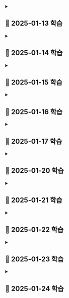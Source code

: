 <details>
<summary><h2>📖 2025-01-13 학습</h2></summary>

# React Hooks란?

**2018 React Conf**에서 처음 소개되어 **React v16.8**에 도입된 기술. 함수형 컴포넌트에서 **상태(state) 관리**와 **생명주기(life cycle)**를 다룰 수 있게 해준다.

- useState()
- useEffect()
- useMemo()
- useContext()
- useRef()
- useCallback()
- ...

# React Hooks가 나오게 된 배경

React Hooks가 나오게 된 이유는 간단히 말하면

> **Functional Component**에서 생명주기를 관리하고 싶어서

이다.

**Functional Component**가 나오기 전에는 **ECMAScript 6**에 도입된 class 문법을 사용한 **Class Component**를 사용해야 했다. 먼저 각각의 방식에 대해 간단히 알아보겠다.

## Class Component

앞서 언급한 것처럼, ECMAScript 6에 도입된 class 문법을 사용한 컴포넌트 표현 방식이다. React에서 제공하는 Component 클래스를 상속해야 한다. 또한 render() 함수를 호출해서 컴포넌트를 렌더링해줘야 한다.

```javascript
class App extends React.Component {
  render() {
    return <div>Hello World</div>;
  }
}

export default App;
```

Class Component에서 상태를 관리하기 위해 **constructor**와 **this**를 활용해야 한다.

```javascript
constructor(props) {
  super(props);
  this.state = 0;
}
```

생명주기를 관리하기 위해서는 Class Component에서만 사용할 수 있는 다양한 함수를 사용할 수 있다. 위에서 사용한 constructor와 render도 생명주기 메서드이다.

- constructor()
- render()
- componentDidMount()
- componentDidUpdate()
- componentWillUnmount()
- ...

위 함수들을 이용해서 컴포넌트가 마운트 될 때, 업데이트 될 때 등 각각의 상황에서 컴포넌트가 갖고 있는 상태를 변경하거나 특정 작업을 수행할 수 있다.

## Functional Component

별도의 함수 없이 컴포넌트를 렌더링할 수 있다.

```javascript
function App() {
  return <div>Hello World</div>;
}

export default App;
```

Class Component보다 간결한 코드로 컴포넌트를 렌더링할 수 있다. 코드가 간결해지면 자바스크립트의 컴파일러인 **Babel**을 통해 브라우저가 이해할 수 있는 코드로 변환할 때 코드의 양이 적어지기 때문에 더 높은 성능을 얻을 수 있다.

하지만 Functional Component는 생명주기를 관리할 방법이 없다는 치명적인 단점이 존재했다. 그래서 짧고 간결한 코드로 작성할 수 있고, Class Component보다 높은 성능을 갖는 Functional Class에서 생명주기를 관리할 수 있도록 React Hooks가 나오게 되었다.

# React Hooks로 얻게 된 점

**useState**로 컴포넌트가 갖는 상태를, **useEffect**로 컴포넌트의 생명주기를 관리할 수 있게 되면서 기존의 Class Component를 사용할 때보다 간결한 코드를 작성할 수 있게 되었다. 또한 HOC 컴포넌트로 인해 발생하는 문제를 해결할 수 있게 되었다.

## 간결해진 코드

컴포넌트의 props를 받아서 컴포넌트의 상태값으로 사용하고, 그 값으로 fetch 함수를 부르며, props가 바뀔 때마다 상태값을 바꾸는 코드를 작성해야 한다고 하자. 그러면 Class Component는 다음과 같이 코드를 작성해야 한다.

```javascript
constructor(props) {
  super(props);
  this.state = {
    books: [];
  };
}

componentDidMount() {
  fetch(`${baseUrl}/${this.props.id}`)
    .then((response) => response.json())
    .then(booksList => {
        this.setState({ books: booksList });
    });
}

componentDidUpdate(prevProps) {
  if (this.props.id !== prevProps.id) {
    fetch(`${baseUrl}/${this.props.id}`)
    .then((response) => response.json())
    .then(booksList => {
        this.setState({ books: booksList });
    });
  }
}
```

하지만 React Hooks를 사용한 Function Component는 훨씬 간결한 코드 작성이 가능하다.

```javascript
const [books, setBooks] = React.useState([]);

useEffect(() => {
  fetch(`${baseUrl}/${props.id}`)
    .then((response) => response.json())
    .then((booksList) => {
      setState({ books: booksList });
    });
}, [props.id]);
```

과장 조금 보태서 코드 양이 거의 10분의 1로 줄었다.
뿐만 아니라 this를 사용하지 않기 때문에 this의 바인딩을 신경쓰지 않아도 된다는 장점 또한 가져갈 수 있다.

## HOC 컴포넌트 대체

Custom Hooks를 사용하면 **HOC**를 대체하여 HOC에서 발생할 수 있는 **Wrapper 지옥**을 해결할 수 있다.

### HOC(Higher Order Component)란?

재사용할 수 있는 코드를 **Wrapper Component**로 만든 것이다. 일반적으로 인증 체크나 권한 관리 등, 애플리케이션 전반에서 사용되는 컴포넌트의 상태나 생명주기와 관련된 로직을 HOC로 작성한다. 로직과 상관 없는 UI같은 부분은 parameter로 받아서 처리한다.

하지만 많은 로직들이 겹쳐 있다면 **Wrapper 지옥**에 빠지는 문제가 발생할 수 있다.

```HTML
<LanguageHOC>
  <ThemeHOC>
  	<AuthHOC>
  	  <ScrollHOC>
  		<Page />
  	  </ScrollHOC>
	</AuthHOC>
  </ThemeHOC>
</LanguageHOC>
```

### Custom Hooks

React에서 제공하는 React Hooks 외에도 직접 React Hooks를 만들어서 사용할 수 있다. 즉, Custom Hooks를 만들어서 그 내부에서 React Hooks를 사용할 수 있다. 그렇다면 상태나 생명주기와 관련된 로직들을 HOC가 아니라 Custom Hooks를 만들어서 사용할 수 있지 않을까?

```javascript
// useCustomHook.js
...

const [state, setState] = React.useState(0);

useEffect(() => {
  fetchApi();
}, []);

...

return [state, setState];
```

이러한 방식으로 Custom Hooks를 만들 수 있고, HOC를 사용할 때보다 더 간결한 방식으로 코드를 재사용할 수 있다. Wrapper 지옥에 빠질 일도 없다!

```
// Page.jsx
...
useLanguageHook();
useThemeHook();
useAuthHook();
useScrollHook();
...
```

# 결론

가장 중요한 것은 React Hooks를 통해 Functional Component에서 생명주기를 다룰 수 있다는 점인 것 같다. 그래서 React Hooks의 이점에 대해 내가 내린 결론은 다음과 같다.

> 1. Functional Component에서 생명주기를 다룰 수 있다.
> 2. 간결한 코드로 생명주기를 다룰 수 있다.
> 3. Custom Hooks를 만들어서 중복되는 생명주기 관련 로직을 HOC보다 직관적이고 간결하게처리할 수 있다.

</details>

<details>
<summary><h2>📖 2025-01-14 학습</h2></summary>

# UI를 어떻게 변경할 수 있을까?

화면에 숫자 0을 나타내고, +1 버튼을 누를 때마다 화면에 나타나는 숫자를 1씩 증가시키고 싶다. 어떻게 하면 될까?

```jsx
export default function App() {
  let num = 0;

  function handleClick() {
    num = num + 1;
  }

  return (
    <>
      <p>num</p>
      <button onClick={handleClick}>+1</button>
    </>
  );
}
```

이렇게 지역변수를 업데이트하는 방식으로는 화면을 변경할 수 없다. 여기에는 두 가지 이유가 있다.

> 지역 변수는 렌더링 간에 유지되지 않는다.
> 지역 변수를 변경하더라도 렌더링이 발생하지 않는다.

**useState** 는 이 두 가지 문제를 해결해준다.

# useState

## useState의 간단한 사용법

useState는 두 개의 값을 포함하는 배열을 반환한다.

1. 저장한 값을 가진 **state 변수**
2. state 변수를 업데이트하고 React에 컴포넌트를 다시 렌더링하도록 유발하는 **state setter 함수**

```jsx
const [num, setNum] = useState(0);
function handleClick() {
  setNum(num + 1);
}
```

## 렌더링이 뭔데?

React에는 UI를 요청하고 제공하는 세 가지 단계가 있다.

1. 렌더링 **트리거**
2. 컴포넌트 **렌더링**
3. DOM에 **커밋**

### 렌더링 트리거

컴포넌트에서 렌더링이 일어나는 조건은 두 가지이다.

1. 컴포넌트의 **초기 렌더링인 경우**
2. 컴포넌트의 **state가 업데이트된 경우**

### 컴포넌트 렌더링

컴포넌트 렌더링은 React에서 컴포넌트를 호출하는 것이다.
초기 렌더링에서는 React가 루트 컴포넌트를 호출한다. 이후에 발생하는 리렌더링에서는 state의 업데이트에 의해 트리거가 발생한 컴포넌트를 호출한다. 이 과정에서 만약 업데이트된 컴포넌트가 다른 컴포넌트를 포함하고 있다면, 해당 컴포넌트를 재귀적으로 렌더링하는 과정을 거친다.

### DOM에 변경사항 커밋

컴포넌트 렌더링 이후 DOM을 수정한다. 단, DOM을 수정할 때는 렌더링 간에 차이가 발생한 부분에 대해서만 DOM의 노드를 변경한다.

---

React가 DOM 업데이트까지 마친 후 브라우저는 다시 화면을 그린다. 이 단계를 "브라우저 렌더링" 또는 "페인팅"이라고 부른다.

## state의 스냅샷

React는 컴포넌트를 리렌더링할 때 그 시점의 **스냅샷**을 찍고 반환한다. 그리고 해당 스냅샷과 일치하도록 화면을 업데이트 한다. React가 스냅샷을 찍을 때 state도 스냅샷에 포함된다. 이 때 찍힌 스냅샷을에 해당하는 state 값은 JSX에 적용되고, **이벤트 핸들러**에도 해당 스냅샷이 적용된다.
아래 코드는 state의 스냅샷에 대해 이야기 할 때 언제나 등장하는 예시이다.

```jsx
export default funtion App() {
  const [num, setNum] = useState(0);

  return (
    <>
      <p>num</p>
      <button onClick={() => {
        setNum(num + 1);
        setNum(num + 1);
        setNum(num + 1);
      }}>+3</button>
    </>
  );
```

위 코드의 결과는 모두가 아는 것처럼 버튼을 한 번 누를 때마다 num이 3이 아니라 1씩 증가된다. 이 때 state의 스냅샷 개념이 적용된다.

먼저 App 컴포넌트가 초기 렌더링 될 때 React는 num에는 0이 할당한 상태로 컴포넌트의 스냅샷을 찍는다. 여기서 스냅샷을 찍는다는 것은 그 시점의 상태를 기억하고 있다는 뜻이 된다. 그렇다면 button의 onClick에 적용된 이벤트 핸들러에서 모든 setNum(num + 1)은 setNum(0 + 1)을 의미하게 된다.
즉, 이벤트 핸들러가 실행될 때 num을 업데이트 하면서 해당 값을 계속 사용하는 것이 아니라, 렌더링 되었을 때 찍은 스냅샷을 기준으로 한 num 값을 사용한다는 것이다.

## state 업데이트 큐

### batching

하나의 이벤트 핸들러에서 하나의 state에 대해 여러번 업데이트 할 때마다 렌더링을 한다면 불필요한 리렌더링이 발생할 것이다. 따라서 React에서는 **batching**이라는 동작을 수행한다.

batching은 하나의 이벤트를 하나의 batch로 취급하고 수행한다. 즉, 이벤트 핸들러가 종료될 때까지 렌더링을 하지 않고 대기하다가 이벤트 핸들러의 모든 작업이 수행된 후에 최종적인 결과에 대해서만 렌더링을 수행한다.

```jsx
<button
  onClick={() => {
    setNum(num + 1); // 0 + 1 = 1, 렌더링 대기
    setNum(num + 1); // 0 + 1 = 1, 렌더링 대기
    setNum(num + 1); // 0 + 1 = 1, 렌더링 대기
    // 이벤트 핸들러가 종료된 이후 리렌더링
  }}
>
  +3
</button>
```

### 업데이터 함수(updater function)

하나의 batch 안에서 상태 값을 업데이트 하고 그 값을 다시 참고하여 업데이트 하고싶을 수 있다. 이 때 `n => n + 1` 을 사용할 수 있고 이를 **업데이터 함수(updater function)**라고 한다.

```jsx
<button
  onClick={() => {
    setNum((n) => n + 1); // 0 + 1 = 1
    setNum((n) => n + 1); // 1 + 1 = 2
    setNum((n) => n + 1); // 2 + 1 = 3
  }}
>
  +3
</button>
```

업데이터 함수는 단순히 state 값을 대체하는 것이 아니라 React에 _state 값으로 무언가를 하라_ 고 지시하는 것이다.
업데이터 함수는 이벤트 핸들러의 다른 코드가 모두 실행된 후 처리되도록 **큐(Queue)**로 들어간다. 큐의 작업들은 이벤트 핸들러의 코드가 모두 실행된 이후 순차적(FIFO)으로 수행된다.

큐에 들어간 업데이터 함수는 이전 state를 참조하여 state를 업데이트 한다.

# useReducer

useReducer는 useState와 동일한 기능을 수행한다. 단, useState와 다르게 **dispatch**와 **reducer**를 사용한다는 차이점이 존재한다.

## useReducer의 간단한 사용법

```jsx
// react 공식 문서 참조

const [state, dispatch] = useReducer(reducer, initialArg, init?);

function handleButtonClick() {
  dispatch({ type: 'incremented_age' });
}

function handleInputChange(e) {
  dispatch({
    type: 'changed_name',
    nextName: e.target.value
  });
}

function reducer(state, action) {
  switch (action.type) {
    case 'incremented_age': {
      return {
        name: state.name,
        age: state.age + 1
      };
    }
    case 'changed_name': {
      return {
        name: action.nextName,
        age: state.age
      };
    }
  }
  t1ow Error('Unknown action: ' + action.type);
}
```

reducer는 state를 어떻게 업데이트 할 것인지 정의하는 함수이다. state와 action을 인수로 받아서 전달받은 action에 맞게 업데이트 될 state를 반환한다.

dispatch는 state를 reducer에 의해 반환된 값으로 업데이트 하고 리렌더링을 발생시킨다. action을 인수로 받아서 state 업데이트와 리렌더링 트리거를 수행한다. 반환하는 값은 없다.

## useReducer는 언제 사용할까?

useState, useReducer 둘 중 무엇을 선택할지는 개발자의 자유다.
단, 관리해야 할 state가 복잡하다면 useReducer를 사용하는 것이 유리할 것 같다. 이유는 다음과 같다.

1. **코드 크기:** useReducer의 boilerplate 코드는 길지만, state를 업데이트 할 때는 간단하게 dispatch를 사용한다. 따라서 state가 복잡하다면 dispatch를 이용하는 useReducer를 사용하는 것이 코드 크기 측면에서 유리하다.
2. **가독성:** state가 복잡할 때 useState를 사용하면 가독성이 떨어진다. state가 복잡하더라도 비슷한 가독성을 갖는 dispatch를 사용하면 가독성 측면에서 유리하다.
3. **디버깅:** reducer에 console.log를 작성하면 state의 변화를 쉽게 확인할 수 있다.

---

# References

> https://ko.react.dev/learn/adding-interactivity > https://react.dev/blog/2022/03/08/react-18-upgrade-guide#automatic-batching > https://d-cron.tistory.com/77

</details>

<details>
<summary><h2>📖 2025-01-15 학습</h2></summary>

# Side Effect를 처리해야 한다

**useEffect**는 일반적으로 함수형(Functional) 컴포넌트에서 **부수 효과(Side Effect)**를 처리하기 위해 사용한다.

## Side Effect란?

Side Effect는 컴퓨터 과학에서 함수가 결과값 이외에 다른 상태를 변경하는 것을 의미한다.

이러한 의미를 React의 컴포넌트에 적용한다면, UI를 렌더링하는 작업 이외의 부수적인 효과가 될 것이다. 일반적으로 Side Effect의 예시는 아래와 같다.

- 외부 데이터 fetching
- 브라우저 API(window, document 등)의 사용
- `setTimeout`, `setInterval` 등의 타이밍 함수 사용

함수형 컴포넌트에서 이러한 Side Effect를 처리하기 위해 useEffect가 나오게 되었다. useEffect의 Effect가 Side Effect를 의미한다.

# useEffect

## Side Effect를 왜 useEffect에서 처리해야 할까?

React의 함수형 컴포넌트는 함수를 실행함으로써 렌더링 된다.
Side Effect는 예상할 수 없는 결과를 반환한다. 이러한 Side Effect가 함수를 실행하는 과정에서 발생한다면 React가 컴포넌트를 렌더링 하는 데에 방해가 된다.

useEffect는 컴포넌트가 모두 렌더링 된 후 실행된다. 따라서 useEffect 안에서는 Side Effect 처리가 가능하다.

## useEffect 사용법

```jsx
useEffect(function, deps?)
```

useEffect는 다음과 같이 두 가지 인자를 받는다.

첫 번째 인자로 함수를 받는다. 컴포넌트 렌더링이 완료된 후 실행할 함수를 정의한다.
두 번째 인자로 생략 가능한 **의존성 배열(deps)**을 받는다.

### 의존성 배열(deps)

의존성 배열은 useEffect를 언제 실행할지 결정한다.

의존성 배열이 존재하지 않는다면 컴포넌트가 렌더링 될 때마다 useEffect가 실행된다.

```jsx
useEffect(() => {
  fetchData();
});
```

의존성 배열이 존재한다면, 의존성 배열에 포함된 변수가 변경될 때마다 useEffect를 실행한다. `Obejct.is` 함수를 사용하여 변수의 변경 여부를 확인한다.
의존성 배열이 빈 배열이라면 컴포넌트의 첫 렌더링에만 useEffect가 실행된다.

```jsx
useEffect(() => {
  fetchData(dataId);
}, [dataId]);
```

### 클린업(clean-up) 함수

useEffect는 **클린업(clean-up)** 함수를 반환할 수 있다. useEffect의 `return`을 통해 컴포넌트가 언마운트 될 때 어떤 동작을 할 것인지 정의할 수 있다.
클래스형 컴포넌트의 `componentDidUnMount`와 비슷한 기능을 수행한다고 할 수 있다.

일반적으로 클린업 함수를 사용하는 경우는 아래와 같다.

- 타이밍 함수를 clear 할 때
- 이벤트 리스너를 제거해야 할 때
- 웹 소켓의 연결을 끊어야 할 때
- ...

## useEffect 사용시 주의할 점

useEffect에서 컴포넌트의 상태값을 바꾸면 컴포넌트가 리렌더링 되기 때문에 성능에 영향을 미칠 수 있다.
따라서 useEffect는 꼭 필요한 경우에만 사용하는 것이 좋다.

렌더링 과정에서 계산할 수 있거나 이벤트 핸들러에서 처리할 수 있는 작업은 useEffect 밖에서 실행하자.

```jsx
const [a, setA] = useState(0);
const [b, setB] = useState(0);

// ❌ 이러한 방식은 피하는 것이 좋다.
const [sum, setSum] = useState(0);
useEffect(() => {
  setSum(a + b);
}, [a, b]);
```

```jsx
const [a, setA] = useState(0);
const [b, setB] = useState(0);

// 🟢 이렇게 사용하자. 어차피 상태값이 바뀌면 리렌더링 되면서 sum이 업데이트 된다.
const sum = a + b;
```

# References

> https://ko.react.dev/learn/escape-hatches > https://velog.io/@okxooxoo/React-useEffect%EB%8A%94-%EC%99%9C-%EC%82%AC%EC%9A%A9%ED%95%A0%EA%B9%8C > https://velog.io/@yeonjin1357/React-Side-Effect-%EA%B7%B8%EB%A6%AC%EA%B3%A0-useEffect

</details>

<details>
<summary><h2>📖 2025-01-16 학습</h2></summary>

# props

## props란?

React에서는 함수형 컴포넌트에서 상태값을 관리하기 위해 **useState**라는 React Hook을 제공한다. 그리고 관리해야 하는 상태값이 복잡해지는 경우를 대비하여 **useReducer**라는 React Hook도 제공한다.

이렇게 만든 상태값이나 그 이외의 데이터들이 컴포넌트 사이에 공유되어야 하는 경우가 있을 것이다. 그럴 때 사용하는 것이 **props**이다.

```jsx
// App.jsx
export default function App() {
  const [num, setNum] = useState(0);
  return (
    <div>
      <Component num={num} />
    </div>
  );
}
// Component.jsx
export default function Component({ num }) {
  // num을 사용한 컴포넌트 설계
}
```

하지만 props만으로 컴포넌트 사이에 데이터를 공유한다면 **Prop drilling**이 발생할 수 있다.

## Prop drilling

Prop drilling은 React에서 props를 오로지 하위 컴포넌트로 전달하는 용도로만 사용되는 컴포넌트들을 거치며 props가 전달되는 현상을 의미한다. 아래는 이해를 돕기 위한 그림이다.

![Prop drilling](https://velog.velcdn.com/images/junhakjh/post/e3a708b9-850b-4a46-bc94-93ed04b41e56/image.png)

위 이미지와 같은 경우(Prop drilling)가 발생하면 코드를 작성하기에도 번거롭고 props를 추적하기도 어렵다.

이러한 상황이 발생하는 것을 막으면서도 여러 컴포넌트 사이에 데이터를 공유하기 위해 React에서는 Context를 제공하고 있습니다.

# Context

## Context의 용도

Context는 부모 컴포넌트가 자신의 자식 컴포넌트 전체에게 데이터를 전달할 수 있게 한다. props와 다를게 뭐냐라고 생각할 수 있지만, props를 전달할 필요 없이 context는 원하는 자식 컴포넌트에서만 데이터를 뽑아서 쓸 수 있다.

![Context](https://velog.velcdn.com/images/junhakjh/post/50d7e1ba-3148-40e7-872b-55ec6cf62547/image.png)

위 그림과 같이 **Context**를 선언하고 **Context.Provider**라는 *Wrapper*로 해당 Context를 사용할 컴포넌트들을 감싼다. 그러면 상태가 바뀔 때마다 여러 컴포넌트를 통해 props를 전달하지 않고도, Context Provider를 통해 Context에 바로 접근할 수 있다는 장점이 존재한다.

## 간단한 사용법

사용법을 간단하게 알아보자.

```jsx
// 1.
createContext(initialState);

// 2.
<Context.Provider value={value}>{children}</Context.Provider>;

// 3.
useContext(Context);
```

1. 먼저 사용할 Context를 초기값으로 선언한다.
2. 해당 Context를 사용하게 될 집단을 선택한 후 Provider로 묶어준다.
3. Context가 필요한 컴포넌트에서 꺼내서 쓴다.

```jsx
// NumContext.js
import { createContext } from "react";
// 사용할 Context 생성
export const NumContext = createContext(0);
export const SetNumContext = createContext(null);

// App.jsx
export default function App() {
  const [num, setNum] = useState(0);

  return (
    <div>
      <NumContext.Provider value={num}>
        <SetNumContext.Provider value={setNum}>
          <Component />
        </SetNumContext.Provider>
      </NumContext.Provider>
    </div>
  );
}

// Component.jsx
export default function Component() {
  // num을 사용할 컴포넌트에서 context를 꺼내어 쓴다.
  const num = useContext(NumContext);
  const setNum = useContext(SetNumContext);

  ...
}
```

위 코드는 직접 작성해본 예제이다.

useState로 num과 setState를 선언하긴 했지만 다시 Context에 대입하여 Provider로 묶여있는 children에서는 어디에서나 값을 바꾸고 사용할 수 있다. useReducer와 많이 사용하기도 한다.

React는 Context가 변경될 때마다 해당 Context를 사용하는 모든 컴포넌트를 리렌더링 시킨다. Context의 변경 여부는 `Object.is` 함수를 활용하여 비교한다.

## 주의할 점

Context가 만능은 아니다. props를 사용하는 것이 더 좋은 경우가 존재할 수 있다.

### props의 장점을 살리자

Prop drilling이 일어나지 않는 상황이라면 굳이 Context를 사용하지 않아도 된다. props가 여러 컴포넌트를 거쳐 가는 것은 자연스러운 현상이다.
props를 사용함으로써 컴포넌트 사이의 **데이터 흐름**을 명확하게 파악할 수 있기 때문에 코드 유지보수에 유리할 수 있다.

### children을 활용하자

컴포넌트 분리가 충분히 이루어지지 않는다면 props를 전달하는 층이 증가할 수도 있다.
`<Layout posts={posts} />`를 `<Layout><Posts posts={posts} /></Layout>`으로 컴포넌트를 분리하고 children 형태를 활용하면 컴포넌트 층이 줄어들게 된다.

</details>

<details>
<summary><h2>📖 2025-01-17 학습</h2></summary>

# 메모이제이션(Memoization)

useMemo와 useCallback에는 메모이제이션이라는 개념이 적용된다. 여기서 메모이제이션은 무엇일까?

## 계산한 값을 재사용

메모이제이션은 거창한 개념이 아니고 단순하다.
내가 **계산한 값**을 **재사용**할 수 있도록 **기억**해두는 것이다.

useMemo, useCallback과 직접적인 관련이 있는 것은 아니지만, 간단하게 피보나치 수열을 예시로 살펴보겠다.

```javascript
function fibo(n) {
  if (n < 2) {
    return n;
  }
  return fibo(n - 1) + fibo(n - 2);
}

console.log(fibo(5));
```

위 코드와 같이 재귀 함수로 피보나치 수열을 구현하면 5번째 값을 구하기 위해 fibo 함수를 15회 호출해야 한다.
여기에 메모이제이션 개념을 적용하면 아래 코드가 된다.

```javascript
const memo = [0, 1];
for(int i = 2; i <= 5; i++) {
  memo[i] = memo[i - 1] + memo[i - 2];
}

console.log(memo[5]);
```

위 코드에서는 6번의 연산(초기화 과정을 2회로 가정)만에 피보나치 수열의 5번째 값을 구할 수 있다.

두 코드의 차이점은, 계산했던 값을 기억하고 있느냐이다.
첫 번째 코드가 `fibo`를 호출하는 과정을 살펴보자

1. fibo(5)
2. fibo(4), fibo(3)
3. fibo(3), fibo(2), fibo(2), fibo(1)
4. fibo(2), fibo(1), fibo(1), fibo(0), fibo(1), fibo(0)
5. fibo(1), fibo(0)

fibo(1)을 5회 호출했다. 계산했던 값이지만 그 값을 기억하고 있지 못하기 때문에 동일한 결과를 내놓는 작업을 반복했다.
**_비효율적이다._**

하지만 두 번째 코드는 memo[0], memo[1], memo[2], memo[3], memo[4], memo[5] 각각에 대한 연산을 **1번씩**만 했다. 이전에 계산했던 값을 memo라는 배열에 저장해 놓았기 때문이다.

이렇게 동일한 결과를 반환하는 작업을 줄이기 위해 각각에 대한 결과를 **메모**해놓는 것을 **메모이제이션(memoization)**이라고 한다.

## 메모이제이션은 React에서 언제 필요할까?

리액트의 함수형 컴포넌트는 리랜더링 될 때마다 컴포넌트 함수가 다시 실행된다. 따라서 컴포넌트가 리랜더링 될 때마다 컴포넌트가 갖고 있는 모든 함수나 계산들도 다시 실행된다. _값이 바뀌지 않더라도 말이다._ 이러한 점은 불필요한 계산을 포함할 수 있다.

컴포넌트의 props에 종속되지 않는, 계산이 필요한 값이 존재한다고 하자.

```javascript
const value = calculate(noPropsValue);
```

이 때 props가 바뀌거나 컴포넌트의 state가 변경되어 리랜더링이 발생한다면 `calculate` 함수가 다시 실행 되어 계산된 결과값이 result에 저장될 것이다. `calculate` 함수의 실행시간이 크다면 이러한 점은 문제가 된다. 불필요한 계산을 반복하기 때문에 성능에 문제가 발생할 수 있기 때문이다.

이럴 때 필요한 것이 앞서 살펴본 **메모이제이션** 개념이다.

# useMemo

## 간단한 사용법

**useMemo**는 리랜더링 사이에 계산 결과를 캐싱(메모이제이션)해주는 React Hook이다.

```javascript
const memoizedValue = useMemo(calculateValue, dependencies);
```

`calculateValue`는 캐싱하려는 값을 계산하는 함수이다. 인자로 아무것도 넘길 수 없다.
`calculateValue`로부터 반환되는 값이 `memoizedValue`에 저장된다. `dependencies`는 의존성 배열로, 콜백 함수를 실행할지 결정한다. `dependencies`의 값이 변경되면 콜백 함수를 실행하여 캐시된 값을 최신화 한다. `dependencies` 값의 변경 여부는 `Object.is`로 확인한다.

```javascript
const memoizedValue = useMemo(() => calculate(a, b), [a, b]);
```

이와 같이 코드를 작성하면 첫 랜더링에 `calculate` 함수가 실행되며 `memoizedValue`가 결정된다. 이후에 발생하는 리랜더링에서는 `a`나 `b`의 값이 바뀌지 않는다면 `calculate` 함수가 실행되지 않고 이미 계산된 `memoizedValue`가 사용되며, `a`나 `b`의 값 둘 중 하나라도 바뀐다면 `calculate` 함수가 다시 실행되어 `memoizedValue`가 업데이트 된다.

## useMemo는 언제 적용해야 할까?

불필요한 계산이 많이 발생한다면 useMemo를 적용하는 것이 성능 측면에서 유리할 수 있다. 불필요한 계산이 많지 않더라도 딱히 문제가 생기는 점은 없기 때문에 항상 useMemo를 적용해도 괜찮다.

하지만 useMemo를 아무 때나 모든 코드에 사용한다면 코드의 가독성을 해칠 수 있기 때문에, 필요할 때만 사용하는 것이 권장된다.

## React.memo

컴포넌트의 리랜더링 자체를 막는 방법도 있다. React.memo는 props의 변경에 따라 컴포넌트의 리랜더링을 결정한다.

```javascript
const MemoizedComponent = memo(Component, arePropsEqual?);
```

현재 시리즈에서는 React Hook에 대해 알아보고 있으니 리액트 공식 문서를 확인해보자.
https://ko.react.dev/reference/react/memo

# useCallback

useCallback은 useMemo와 거의 동일하다. 유일한 차이점은, useMemo에서는 캐시된 값을 반환하지만, useCallback은 캐시된 함수를 반환한다는 점이다.

## 간단한 사용법

```javascript
const memoizedFn = useCallback(fn, dependencies);
```

`fn`은 캐싱할 함수이다. 어떤 인자나 반환값도 가질 수 있다. 모든 랜더링에서 첫 번째 랜더링과 dependencies의 값이 바뀔 때마다 `fn`의 함수가 `memoizedFn`으로 반환된다.

# References

> https://ko.react.dev/reference/react/useMemo > https://ko.react.dev/reference/react/useCallback > https://ko.react.dev/reference/react/memo

</details>

<details>
<summary><h2>📖 2025-01-20 학습</h2></summary>

## 데이터 타입의 종류

### 기본형(primitive type)

- number
- string
- boolean
- null
- undefined
- Symbol(ES6부터)

### 참조형(reference type)

- object
  - Array
  - Function
  - Date
  - RegExp(정규표현식)
  - Map, WeakMap(ES6)
  - Set, WeakSet(ES6)

### 데이터 타입을 구분하는 기준은?

할당이나 현산 시, 기본형은 값이 담긴 주솟값을 복제하고 불변성을 띄며, 참조형은 값이 담긴 주솟값들로 이루어진 묶음을 가리키는 주솟값을 복제.

## 데이터 타입에 관한 배경지식

### 메모리와 데이터

컴퓨터는 모든 데이터를 `0`과 `1`로 바꿔 기억하고, 이를 `비트(bit)`라고 한다. 그리고 8개의 `비트`를 하나로 묶은 `바이트(byte)`라는 단위가 존재한다. `1 bit`가 나타낼 수 있는 값이 2개이기 때문에 `1 byte`가 나타낼 수 있는 값은 256(2^8^)개이다.
자바스크립트에서는 숫자를 저장하기 위해 `8byte(64bit)`를 확보한다.
그리고, 모든 데이터는 바이트 단위의 식별자인, **메모리 주솟값(memory address)** 을 통해 서로 구분하고 연결한다.

### 식별자와 변수

변수는 변할 수 있는 무언가, 즉 변할 수 있는 `데이터`이다. 식별자는 이러한 데이터를 식별하는 데 사용되는 이름, 즉 `변수명`이다.

## 변수 선언과 데이터 할당

### 변수 선언

```javascript
var a;
```

위 코드를 말로 풀어쓰면

> 변할 수 있는 데이터를 만든다. 이 데이터의 식별자는 a로한다

이다. 선언할 때는 `undefined`이지만 나중에 다른 값으로 바뀔 수 있다. 즉, 변수는 **변경 가능한 데이터가 담길 수 있는 공간 또는 그릇** 이라고 생각할 수 있다.

### 데이터 할당

```javascript
var a; // 변수 a 선언
a = 'abc'; // 변수 a에 데이터 할당

var a = 'abc'; // 변수 선언과 할당을 한 문장으로 표현
```

변수를 선언하고 할당하는 과정은 다음과 같다.

1. 메모리에서 비어있는 공간을 확보하고 그 공간의 이름을 설정(선언)한다.
2. 데이터를 저장하기 위한 별도의 메모리 공간을 확보해서 문자열 'abc'를 저장한다.
3. 문자열의 주소를 변수 영역에 저장한다.

> 왜 변수 영역에 값을 직접 대입하지 않고 별도의 메모리 공간을 확보해서 저장한 후 이 주조슬 대입할까?

문자열은 숫자형 데이터와 달리 특별히 정해진 규격이 없다. 즉 필요한 메모리 용량이 가변적인데, 문자열을 추가한다면 추가적인 메모리 공간 확보가 필요하고, 그렇다면 뒤에 있는 데이터들이 이동하고 재할당 되면서 컴퓨터의 연산이 커지게 된다. 따라서 별도의 공간에 문자열을 저장하고, 문자열이 바뀐다면 원래 저장되어있던 공간이 아니라 새로운 공간에 새로운 문자열을 저장한 후 변수에 할당한다.

💡 기존 데이터는 자신의 주소를 저장하는 변수가 하나도 없게 되면 `가비지 컬렉터(garbage collector)`의 수거 대상이 된다.

## 기본형 데이터와 참조형 데이터

### 불변값

> 상수와 불변값은 다른 개념이다.

변수와 상수를 구분짓는 변경 가능성의 대상은 **변수 영역** 메모리이다. 하지만, 불변성 여부를 구분할 때의 변경 가능성의 대상은 **데이터 영역** 메모리이다.
즉, 상수는 변수에 새로운 값을 할당할 수 없고, 불변값은 데이터 영역에서 값을 변경할 수 없다.
기본형 데이터는 모두 불변값이다.

```javascript
var b = 5;
var c = 5;
b = 7;
```

위 코드에서 `b`에 `5`를 대입할 때, 먼저 데이터 영역에서 `5`를 찾고 없으면 새로 만든다.
`c`에 `5`를 대입할 때는 데이터 영역에서 `5`를 찾고 그 주소를 재활용한다.
`b`에 다시 `7`을 대입하려고 할 때는 메모리 영역에 있는 `5`를 `7`로 바꾸는 것이 아니고, 메모리 영역에서 `7`을 찾고 없으면 새로 만든다.
이와 같은 성질을 **불변성** 이라고 한다. 한 번 만들어진 값은 **가비지 컬렉팅** 을 당하지 않는 한 **영원히 변하지 않는다** .

### 가변값

먼저, 참조형 데이터의 할당 과정을 살펴보자.

```javascript
var obj1 = {
  a: 1,
  b: 'bbb',
};
```

1. 변수 영역에 obj1에 대한 빈 공간을 확보한다.
2. 별도의 변수 영역을 마련하고, 메모리 영역에 이 변수 영역의 주소를 저장한다.
3. 별도의 변수 영역에는 a와 b에 대한 공간이 확보되고, 각각의 값을 저장하는 메모리 영역이 할당된다.

이 상황에서 `obj1.a = 2;`라는 코드가 추가된다면, 데이터 영역에서 숫자 `2`를 검색하고 검색 결과가 없다면 메모리 영역에 `2`를 새로 저장하고 이 주소를 `obj1.a`에 저장한다. 숫자에 대한 불변성은 여전하지만, **새로운 객체** 가 만들어진 것이 아니라 기존 객체 내부의 값만 바뀌게 되었다. 이러한 성질을 가변성이라고 한다.

### 변수 복사 비교

```javascript
var a = 100;
var b = a;

var obj1 = { c: 10, d: 'ddd' };
var obj2 = obj1;
```

변수를 복사할 때 `a`와 `b`가 같은 주소를 바라보게 되고, `obj1`과 `obj2`가 같은 주소를 바라보게 된다는 점은 동일하다. 복사 과정은 동일하지만, 데이터 할당 과정에서 이미 차이가 있으므로 변수 복사 이후 동작에도 큰 차이가 존재한다.
위 코드에서 두 가지 코드를 추가하고 살펴보자.

```javascript
b = 15;
obj2.c = 20;
```

앞서 공부한 것을 바탕으로 분석해보면, `b = 15;`에서는 먼저 메모리 영역에서 `15`를 찾고 없기 때문에 `15`를 새로 만든 후 `b`에 할당한다. 마찬가지로 `obj2.c = 20;`에서도 메모리 영역세어 `20`을 찾고 없으므로 `20`을 새로 만든 후 `obj2.c`에 할당한다.

이후에 `a`와 `b`, `obj1`과 `obj2`의 관계는 어떻게 될까?

```javascript
a !== b;
obj1 === obj2;
```

코드로 표현하면 위와 같은 결과가 된다.

> 왜??

기본형과 참조형 데이터의 가장 큰 차이점이다. 생각해보면, `b`에는 `15`에 해당하는 새로운 메모리 영역을 만든 후 이 주소를 바라보고 있다. 그렇기 때문에 `a`와 `b`는 다른 주소를 바라보게 된다.
`obj2.c`도 같은 방식으로 새로운 주소를 바라보게 된다. 하지만 `obj2`가 바라보는 주소는 어떤가?
**똑같다.**
`obj2`의 주소를 바꾼 적은 없다. `obj2`가 바라보고 있는 주소는 `obj1`이 바라보고 있는 주소와 여전히 똑같고, 해당 주소에 대입되어있는 값을 바꿔버렸다고 할 수 있다. 그렇기 때문에 `obj2.c`에 다른 값을 할당하는 순간 `obj1.c`의 값도 동일한 값으로 할당되는 것이다. 즉, `obj1.c === obj2.c`가 되기도 한다.

```javascript
obj2 = { c: 10, d: 'ddd' };
```

위 코드를 실행한 이후에는 `obj1 !== obj2`가 된다. 값은 완전히 동일할지라도, 새로운 객체를 만들어서 `obj2`에 할당한 것이기 때문에 `obj1`과 `obj2`는 서로 다른 주소를 바라보게 된다.

## 불변 객체(immutable object)

### 불변 객체를 만드는 간단한 방법

```javascript
var user = {
  name: 'Jaenam',
  gender: 'male',
};

var changeName = function (user, newName) {
  var newUser = user;
  newUser.name = newName;
  return newUser;
};

var user2 = changeName(user, 'Jung');

if (user !== user2) {
  console.log('유저 정보가 변경되었습니다.');
}
console.log(user.name, user2.name); // Jung Jung
console.log(user === user2); // true
```

위와 같은 코드에서는 `if`문을 지나치고 `user === user2`의 결과가 `true`가 된다. 이러한 상황에서는 불변 객체가 필요하다.

이를 위해서는

```javascript
var changeName = function (user, newName) {
  return {
    name: newName,
    gender: user.gender,
  };
};
```

```javascript
var copyObject = function (target) {
  var result = {};
  for (var prop in target) {
    result[prop] = target[prop];
  }
  return result;
};
```

위 두 코드를 통해 새로운 객체를 생성해서 반환할 수 있다. 하지만 첫 번째 코드는 하드코딩이고, 두 번째 코드는 얕은 복사를 수행한다는 부분이 여전히 아쉽다.

### 얕은 복사와 깊은 복사

**얕은 복사(shallow copy)** 는 바로 아래 단계의 값만 복사하는 방법이고, **깊은 복사(deep copy)** 는 내부의 모든 값들을 하나하나 찾아서 전부 복사하는 방법이다.
얕은 복사의 경우 불변값인 기본형 데이터를 복사할 때는 문제가 되지 않지만, 가변값을 복사한다면 문제가 발생한다.

```javascript
var user1 = {
  name: 'Jaenam',
  urls: {
    portfolio: 'http://github.com/abc',
    blog: 'http://blog.com',
  },
};

var user2 = copyObject(user);

user2.name = 'Jung';
user2.urls.portfolio = 'http://portfolio.com';
```

위 코드를 실행 후 `user1.name !== user2.name`이 된다. 여기까지는 문제가 없다. 하지만 `user1.urls.portfolio === user2.urls.portfolio`가 된다. 왜일까?
얕은 복사를 할 때, `name`의 주소와 `urls`의 주소를 복사한다. 그런데 `urls`에 할당된 값은 가변성을 띈다. 결국 `user1.urls`와 `user2.urls`는 서로 다르지만 같은 주소를 바라보고 있기 때문에, `user2.urls.portfolio`를 바꾸면 `user1.urls.portfolio`의 값도 똑같이 바뀌게 된다.

따라서 모든 값을 불변 객체로 만들고 복사하기 위해서는 내부 프로퍼티들을 순회하며 `copyObject` 함수를 재귀적으로 호출해야 된다.

```javascript
var copyObject = function (target) {
  var result = {};
  if (typeof target === 'object' && target !== null) {
    // 자바스크립트에서 typeof 명령어가 null에 대해 'object'를 반환한다.(자바스크립트 자체의 버그)
    for (var prop in target) {
      result[prop] = copyObject(target[prop]);
    }
  } else {
    result = target;
  }
  return result;
};
```

다른 간단한 방법으로는 객체를 `JSON` 형식의 문자열로 전환했다가 다시 `JSON` 객체로 바꾸는 것이다. 하지만 메서드(함수)나 숨겨진 프로퍼티인 `__proto__`나 `getter/setter`등과 같이 `JSON`으로 변경할 수 없는 프로퍼티들은 모두 무시한다. `httpRequest`로 받은 데이터를 저장한 객체를 복사할 때 등 순수한 정보만 다룰 때 활용하기 좋다.

```javascript
var copyObjectViaJSON = function (target) {
  return JSON.parse(JSON.stringify(target));
};
```

## undefined와 null

`undefined`와 `null`은 둘 다 '없음'을 나타내지만 의미가 미세하게 다르고 사용하는 목적도 다르다.

`undefined`는 다음 세 경우에 부여된다.

1. 값을 대입하지 않은 변수, 즉 데이터 영역의 메모리 주소를 지정하지 않은 식별자에 접근할 때
2. 객체 내부의 존재하지 않는 프로퍼티에 접근하려고 할 때
3. `return` 문이 없거나 호출되지 않는 함수의 실행 결과

> var로 변수를 선언하면 변수가 인스턴스화될 때 undefined로 초기화되지만, ES6에서 등장한 let, const에는 undefined를 할당하지 않은 채로 초기화를 마치며, 이후 실제 변수가 평가되기 전까지 해당 변수에 접근할 수 없다.

단, 자바스크립트 엔진이 반환해주는 `undefined`와 직접 할당하는 `undefined`에는 차이가 존재한다. 자바스크립트 엔진이 반환해주는 `undefined`는 문자 그대로 값이 없음을 나타내고, 직접 할당하는 `undefined`는 '비어있음'을 의미하긴 하지만 하나의 값으로 동작하기 때문에 실존한다.
이러한 혼란을 막기 위해 '비어있음'을 명시적으로 나타내는 `null`을 사용하는 것이 좋다.

```javascript
var n = null;
console.log(typeof n); // object

console.log(n == undefined); // true
console.log(n == null); // true

console.log(n === undefined); // false
console.log(n === null); // true
```

위 코드는 `undefined`와 `null`을 사용할 때 주의사항이다. `typeof null`은 `object`를 반환한다. 또한 `동등 연산자(==)(equality operator)`로 비교할 경우 `null`과 `undefined`는 서로 같다고 판단한다. `일치 연산자(===)(identity operator)`를 써야 정확히 판별 가능하다.

</details>

<details>
<summary><h2>📖 2025-01-21 학습</h2></summary>

# 실행 컨텍스트란?

> 실행할 코드에 제공할 환경 정보들을 모아놓은 객체

실행 컨텍스트들은 콜 스택(call stack)에 쌓아 올렸다가, 가장 위에 쌓여있는 컨텍스트와 관련 있는 코드들을 실행하면서 전체 코드의 환경과 순서를 보장한다.

실행 컨텍스트는 전역공간, eval() 함수, 함수 등이 있고, 일반적으로 실행 컨텍스트를 구성하는 방법은 함수를 실행하는 것이다.

다음은 예제 코드이다.

<!-- prettier-ignore -->
```javascript
// -----------------------------(1)
var a = 1;
function outer() {
  function inner() {
    console.log(a);   // undefined
    var a = 3;
  }
  inner(); // ------------------(2)
  console.log(a);     // 1
}
outer(); // --------------------(3)
console.log(a);       // 1
```

1. 자바스크립트 코드를 실행하는 순간(1) 전역 컨텍스트가 콜 스택에 담긴다.
2. (3)에서 `outer` 함수를 호출하면 `outer에` 대한 환경 정보를 수집해서 `outer` 실행 컨텍스트를 생성하고 콜 스택에 담는다. -> 콜 택의 맨 위가 `outer` 실행 컨텍스트가 되므로 전역 컨텍스트와 관련된 코드의 실행을 일시중단하고 `outer` 함수 내부의 코드를 순차로 실행한다.
3. (2)에서 `inner` 함수의 실행 컨텍스트가 콜 스택의 가장 위에 담긴다.

스택 구조에 컨텍스트들이 쌓이기 때문에 한 실행 컨텍스트가 콜 스택의 맨 위에 쌓이는 순간이 현재 실행할 코드에 관여하게 되는 시점이다. 이 때 자바스크립트 엔진은 해당 컨텍스트에 관련된 코드들을 실행하는 데 필요한 환경 정보들을 수집해서 실행 컨텍스트 객체에 저장한다.
여기에 담기는 정보들은 다음과 같다.

- `VariableEnvironment`: 현재 컨텍스트 내의 식별자들에 대한 정보 + 외부 환경 정보. 선언 시점의 `LexicalEnvironment`의 `스냅샷(snapshot)`으로, 변경 사항은 반영되지 않음.
- `LexicalEnvironment`: 처음에는 `VariableEnvironment`와 같지만 변경 사항이 실시간으로 반영됨.
- `ThisBinding`: `this` 식별자가 바라봐야 할 대상 객체.

# Variable Environment

`VariableEnvironment`에 담기는 내용은 `LexicalEnvironment`와 같지만 최초 실행 시의 스냅샷을 유지한다는 점이 다르다. 주로 실행 컨텍스트를 생성할 때 `VariableEnvironment`에 정보를 먼저 담은 다음, 이를 그대로 복사해서 `LexicalEnvironment`를 만들고, 이후에는 `LexicalEnvironment`를 주로 활용한다.

# LexicalEnvironment

## environmentRecord와 호이스팅

`environmentRecord`에는 현재 컨텍스트와 관련된 코드의 식별자 정보들이 저장된다. 함수의 매개변수 식별자, 함수, 변수의 식별자 등이 식별자에 해당하고, 컨텍스트 내부 전체를 처음부터 끝까지 쭉 훑어나가며 **순서대로** 수집한다. 이 과정에서 **호이스팅(hoisting)** 이라는 개념이 등장한다.

> 전역 실행 컨텍스트는 변수 객체를 생성하는 대신 자바스크립트 구동 환경이 별도로 제공하는 개체, 즉 전역 객체(global object)를 활용한다. 전역 객체에는 브라우저의 `window`, Node.js의 `global` 객체 등이 있다. 이들은 자바스크립트 내장 객체(native object)가 아닌 호스트 객체(host object)로 분류된다.

### 호이스팅 규칙

```javascript
function a(x) {
  console.log(x); // (1), 1
  var x;
  console.log(x); // (2), 1
  var x = 2;
  console.log(x); // (3), 2
}
a(1);
```

호이스팅에 의해 위와 같은 결과가 나오게 된다. 과정은 다음과 같다.

1. 함수 `a`의 인자로 1이 전달된다.
2. `a(x)`에 대한 실행 컨텍스트가 생성된다.
3. `a(x)` 내부에서 호이스팅이 발생하기 때문에 `var x`가 선언된 상태가 된다.
4. `a(1)`에 의해 함수 `a`의 인자로 1이 전달되었기 때문에 `var x`는 1로 초기화 된다.
5. (1)과 (2)에서 바라보는 `x` 값은 1이 된다.
6. `var x = 2`, 즉 `x = 2` 를 통해 x에 2가 할당되기 때문에 (3)에서 바라보는 `x` 값은 2가 된다.

이와 같은 과정으로, 호이스팅 개념이 적용되어 (2)에서는 `undefined`가 아닌 1이 출력된다.

다른 예제에서는 코드가 어떤 식으로 동작하는지 코드의 변형을 통해 알아보겠다. _실제 자바스크립트 엔진에서는 이러한 변환 과정을 거치지 않는다._

```javascript
function a() {
  console.log(b);
  var b = 'bbb';
  console.log(b);
  function b() {}
  console.log(b);
}
a();
```

<!-- prettier-ignore -->
```javascript
function a() {
  var b;          // 수집 대상 1. 변수는 선언부만 끌어올린다.
  function b() {} // 수집 대상 2. 함수 선언은 전체를 끌어올린다.

  console.log(b);
  b = 'bbb';      // 변수의 할당부는 원래 자리에 남겨둔다.
  console.log(b);
  console.log(b);
}
a();
```

```javascript
function a() {
  var b;
  var b = function b() {}; // 함수 선언문을 함수 표현식으로 바꾼 코드

  console.log(b);
  b = 'bbb';
  console.log(b);
  console.log(b);
}
a();
```

이러한 과정 때문에 `b 함수`, `'bbb'`, `'bbb'`라는 결과가 나오게 된다.

### 함수 선언문과 함수 표현식

함수 선언문은 function 정의부만 존재하고 별도의 할당 명령이 없는 것을 의미하고, 반대로 함수 표현식은 정의한 function을 별도의 변수에 할당하는 것을 의미한다. 이 둘 사이에는 호이스팅 과정에서 차이가 발생한다.

<!-- prettier-ignore -->
```javascript
console.log(sum(1, 2));
console.log(multiply(3, 4));

function sum(a, b) {              // 함수 선언문 sum
  return a + b;
}

var multiply = function (a, b) {  // 함수 표현식 multiply
  return a * b;
};
```

이 때는 함수 선언문 `sum`은 함수 전체를 호이스팅 하기 때문에 `sum(1, 2)`가 잘 동작하지만, 함수 표현식 `multiply`는 변수 선언부만 호이스팅 하기 때문에 `multiply(3, 4)`를 호출하는 코드에서 `multiply is not a function`이라는 에러가 발생하게 된다.

## 스코프, 스코프 체인, outerEnvironmentReference

스코프(scope)란 식별자에 대한 유효범위이다. 어떤 경계 A의 외부에서 선언한 변수는 A의 외부뿐 아니라 A의 내부에서도 접근이 가능하지만, A의 내부에서 선언한 변수는 오직 A의 내부에서만 접근할 수 있다. 단, ES5까지의 자바스크립트는 전역공간을 제외하면 **오직 함수에 의해서만** 스코프가 생성된다.
이렇게 **식별자의 유효범위**를 안에서부터 바깥으로 차례로 검색해나가는 것을 **스코프 체인(scope chain)**이라고 한다. 그리고 이를 가능하게 하는 것이 `LexicalEnvironment`의 두 번째 수집 자료인 `outerEnvironmentReference`이다.

### 스코프 체인

여러 스코프에서 동일한 식별자를 선언한 경우에는 항상 스코프 체인 상에서 가장 먼저 발견된 식별자에만 접근 가능하게 된다.

<!-- prettier-ignore -->
```javascript
var a = 1;
var outer = function () {
  var inner = function () {
    console.log(a); // undefined
    var a = 3;
  };
  inner();
  console.log(a);   // 1
};
outer();
console.log(a);     // 1
```

위와 같은 실행 결과가 나오는 것은 스코프에 의해 결정된다. `inner` 함수가 실행될 때는 바깥에 있는 `a`에 접근하기 전에 `inner` 함수에서 호이스팅된 `a`에 접근한다. 하지만 이 때는 `a`가 초기화되지 않은 상태이기 때문에 `undefined`가 출력된다. `outer` 함수에서 `a`를 출력할 때는 자신, 또는 자신의 바깥 스코프에서 `a`를 찾는다. 자신보다 더 깊은 스코프로 들어가서 확인할 수 없기 때문에 `inner` 함수의 `a`를 출력하는 것이 아니라 바깥의 `a` 값이 1이 출력된다. 마찬가지로 마지막 코드에서도 동인한 스코프에 있는 `a`인 1이 출력된다.
이렇게 `outer` 함수에서 `inner` 함수 내부의 변수에 접근할 수 없는 것을 `변수 은닉화(variable shadowing)`이라고 한다.

</details>

<details>
<summary><h2>📖 2025-01-22 학습</h2></summary>

# 상황에 따라 달라지는 this

`this`는 기본적으로 실행 컨텍스트가 생성될 때, 즉 함수를 호출할 때 결정된다.

## 전역 공간에서의 this

전역 공간에서 `this`는 전역 객체를 가리킨다. 즉, 브라우저 환경에서 전역 객체는 `window`이고 `Node.js` 환경에서는 `global`이다.

전역변수를 선언하면 자바스크립트 엔진은 이를 전역객체의 프로퍼티로 할당한다.

<!-- prettier-ignore -->
```javascript
var a = 1;
console.log(a);           // 1
console.log(window.a);    // 1
console.log(this.a);      // 1
```

위 코드에서 알 수 있듯이, 브라우저 환경에서 `window === this`이고, 전역 공간에서 `a === window.a`, `a === this.a`라는 것도 알 수 있다. 이를 응용하면 아래와 같은 코드도 가능하다.

```javascript
var a = 1;
window.b = 2;
window.a = 3;
b = 4;
```

하지만, **삭제** 명령에 대해서는 조금 다르다.

<!-- prettier-ignore -->
```javascript
var a = 1;
delete window.a;                  // false
console.log(a, window.a, this.a); // 1, 1, 1
var b = 2;
delete b;                         // false
console.log(b, window.b, this.b); // 2, 2, 2
window.c = 3;
delete window.c;                  // true
console.log(c, window.c, this.c); // Uncaught ReferenceError: c is not defined
window.d = 4;
delete d;                         // true
console.log(d, window.d, this.d); // Uncaught ReferenceError: d is not defined
```

위와 같이 전역객체의 프로퍼티로 할당한 경우 삭제가 되지만, 전역변수로 선언한 경우에는 삭제가 되지 않는다.

## 메서드로서 호출할 때 그 메서드 내부에서의 this

### 함수 vs. 메서드

함수와 메서드를 구분하는 유일한 차이는 **독립성** 이다. 함수는 그 자체로 독립적인 기능을 수행하지만, 메서드는 자신을 호출한 대상 객체에 관한 동작을 수행한다. 자바스크립트에서는 상황별로 `this` 키워드에 다른 값을 부여하게 함으로써 이를 구현했다.

<!-- prettier-ignore -->
```javascript
var func = function (x) {
  console.log(this, x);
};
func(1);        // Window { ... } 1

var obj = {
  method: func,
};
obj.method(2);  // { method: function } 2
```

함수는 객체의 메서드로서 호출하는 경우에는 메서드로 동작하고, 그렇지 않으면 함수로 동작한다. 함수로 동작했을 때는 `this`가 전역 객체인 `window`, 메서드로 동작했을 때는 `Object`가 된다. 자바스크립트에서는 '함수로서 호출'과 '메서드로서 호출'을 함수 이름 앞에 객체가 명시되어 있는지 여부로 판단한다.

### 메서드 내부에서의 this

`this`에는 호출한 주체에 대한 정보가 담긴다. 만약 `outer.inner.method()`로 `method` 함수를 호출했다면, 여기서는 `method`가 가리키는 `this`는 `outer.inner`가 된다.

## 함수로서 호출할 때 그 함수 내부에서의 this

### 메서드의 내부함수에서의 this

<!-- prettier-ignore -->
```javascript
var obj1 = {
  outer: function () {
    console.log(this);            
    var innerFunc = function () {
      console.log(this);
    };
    innerFunc();          // 전역 객체(Window)

    var obj2 = {
      innerMethod: innerFunc,
    };
    obj2.innerMethod();   // obj2
  },
};
obj1.outer();             // obj1
```

위 코드 결과에서 확인할 수 있듯이, 함수 앞에 점(.)이나 대괄호([]) 만으로 호출되는 함수의 `this`가 어떤 객체를 가리키는지 결정된다. `innerFunc()`가 호출될 때 발생하는 과정은, `innerFunc` 함수의 실행 컨텍스트가 생성되면서 호이스팅, 스코프 체인 수집, `this` 바인딩 등을 수행하고, `this`가 지정되지 않았기 때문에 자동으로 스코프 체인상의 최상위 객체인 전역 객체(`Window`)가 바인딩 된다.

> 즉, `this` 바인딩에 관해서는 함수를 실행하는 당시의 주변 환경은 중요하지 않고, 오직 해당 함수를 호출하는 구문 앞에 점 또는 대괄호 표기의 유무가 관건이다.

### this를 바인딩하지 않는 함수

ES6에서는 `this`를 바인딩하지 않는 화살표 함수(arrow function)을 도입했다. 화살표 함수는 실행 컨텍스트를 생성할 때 `this` 바인딩 과정 자체가 빠지게 되어, 상위 스코프의 `this`를 그대로 활용할 수 있다.

```javascript
var obj = {
  outer: function () {
    console.log(this); // { outer: [Function: outer] }
    var innerFunc = () => {
      console.log(this); // { outer: [Function: outer] }
    };
    innerFunc();
  },
};
obj.outer();
```

## 콜백 함수 호출 시 그 함수 내부에서의 this

함수 A의 제어권을 다른 함수(또는 메서드) B에게 넘겨주는 경우, 함수 A를 콜백 함수라고 한다. 이 때, 함수 A는 함수 B의 내부 로직에 따라 실행되고, `this`도 함수 B 내부 로직에서 정한 규칙에 따라 값이 결정된다.

## 생성자 함수 내부에서의 this

'생성자'는 **구체적인 인스턴스를 만들기 위한** 일종의 **틀** 이다. 여기서 `this`는 곧 새로 만들 구체적인 **인스턴스 자신** 이 된다.

# 명시적으로 this를 바인딩하는 방법

## call 메서드

```javascript
Function.prototype.call(thisArg[, arg1[, arg2[, ...]]]);
```

<!-- prettier-ignore -->
```javascript
var func = function (a, b, c) {
  console.log(this, a, b, c);
};

func(1, 2, 3);                // Window{ ... } 1 2 3
func.call({ x: 1 }, 4, 5, 6); // { x: 1 } 4 5 6
```

<!-- prettier-ignore -->
```javascript
var obj = {
  a: 1,
  function(x, y) {
    console.log(this.a, x, y);
  },
};

obj.method(2, 3);                 // 1 2 3
obj.method.call({ a: 4 }, 2, 3);  // 4 2 3
```

## apply 메서드

```javascript
Function.prototype.apply(thisArg[, argsArray]);
```

`call` 메서드와 `apply` 메서드는 기능적으로 완전히 동일하다.
단, `call` 메서드는 첫 번째 인자를 제외한 나머지 모든 인자들을 호출할 함수의 매개변수로 지정하고, `apply` 메서드는 두 번째 인자를 배열로 받아 그 배열의 요소들을 호출할 함수의 매개변수로 지정한다.

```javascript
var func = function (a, b, c) {
  console.log(this, a, b, c);
};

func.apply({ x: 1 }, [4, 5, 6]); // { x: 1 } 4 5 6

var obj = {
  a: 1,
  method: function (x, y) {
    console.log(this.a, x, y);
  },
};
obj.method.apply({ a: 2 }, [3, 4]); // 2 3 4
```

## call / apply 메서드의 활용

### 생성자 내부에서 다른 생성자를 호출

생성자 내부에서 다른 생성자와 공통된 내용이 있을 때 `call`이나 `apply`를 이용해 다른 생성자를 호출하여 간단하게 반복을 줄일 수 있다.

```javascript
function Person(name, gender) {
  this.name = name;
  this.gender = gender;
}
function Student(name, gender, school) {
  Person.call(this, name, gender);
  this.school = school;
}
function Employee(name, gender, company) {
  Person.call(this, name, gender);
  this.company = company;
}

var jh = new Student('준하', 'male', '아주대');
var th = new Employee('태호', 'male', '구글');

console.log(jh); // Student { name: '준하', gender: 'male', school: '아주대' }
console.log(th); // Employee { name: '태호', gender: 'male', company: '구글' }
```

## bind 메서드

```javascript
Function.prototype.bind(thisArg[, arg1[, arg2[, ...]]])
```

bind 메서드는 `call`과 비슷하지만, 즉시 호출하지 않고 넘겨받은 `this`와 인수들로 새로운 함수를 반환하는 메서드다.

<!-- prettier-ignore -->
```javascript
var func = function (a, b, c, d) {
  console.log(this, a, b, c, d);
};
func(1, 2, 3, 4);                     // Window { ... } 1 2 3 4

var bindFunc1 = func.bind({ x: 1 });
bindFunc1(1, 2, 3, 4);                // { x: 1 } 1 2 3 4

var bindFunc2 = func.bind({ x: 1}, 4, 5);
bindFunc2(6, 7);                      // { x: 1 } 4 5 6 7
bindFunc3(8, 9);                      // { x: 1 } 4 5 6 7
```

위와 같이 `bind` 메서드는 함수에 this를 미리 적용하는 것과 부분 적용 함수를 구현하는 두 가지 목적을 모두 지닌다.

## 화살표 함수

ES6에 새롭게 도입된 화살표 함수는 실행 컨텍스트 생성 시 `this`를 바인딩하는 과정이 제외되었다. 즉, 함수 내부에는 `this`가 없고, 접근하고자 하면 스코프체인상 가장 가까운 this에 접근한다.

```javascript
var obj = {
  outer: function () {
    console.log(this);
    var innerFunc = () => {
      console.log(this);
    };
    innerFunc(); // { outer: [Function: outer] }
  },
};
obj.outer(); // { outer: [Function: outer] }
```

</details>

<details>
<summary><h2>📖 2025-01-23 학습</h2></summary>
# 콜백 함수란?

> A와 B는 다음 날 아침 8시에 만나기로 했다. A는 수시로 깨어 시계를 확인했고, B는 알람을 맞추고 자다가 6시에 알람 소리를 듣고 일어났다.

위와 같은 경우에, B의 알람이 콜백 함수와 비슷하다고 생각할 수 있다. 즉, 콜백 함수는 간단히 말하면 자신의 호출 제어권을 다른 함수에게 위임한 함수라고 할 수 있다. 콜백 함수를 위임받은 함수는 적절한 시점에 콜백 함수를 실행한다.

# 제어권

## 호출 시점

콜백 함수의 대표적인 예시는 `setInterval(func, delay[, param1, param2, ...])`가 있다. `setInterval`의 첫 번째 인자가 콜백 함수가 되고, `delay`에 따라 첫 번째 인자인 `func`이 실행된다.
이와 같이 콜백 함수의 제어권을 넘겨받은 코드(`setInterval`)는 콜백 함수 호출 시점에 대한 제어권을 갖는다.

## 인자

또다른 대표적인 예시로 `Array.prototype.map`이 있다.

```javascript
Array.prototype.map(callback[, thisArg])
callback: function(currentValue, index, array)
```

이 때 콜백 함수의 인자로 배열의 요소 중 현재값이, 두 번째 인자에는 현재값의 인덱스가, 세 번째 인자에는 `map` 메서드의 대상이 되는 배열 자체가 담긴다. 이러한 인자들은 콜백 함수가 아니라 `map` 메서드에 의해 결정되는 인자들이고, 따라서 `map` 메서드에서 정의한 규칙에 따라 콜백 함수를 작성해야 한다.
이와 같이 콜백 함수의 제어권을 넘겨받은 코드(`map`)는 콜백 함수를 호출할 때 인자에 어떤 값들을 어떤 순서로 넘길 것인지에 대한 제어권을 갖는다.

# 콜백 함수는 함수다

콜백 함수는 메서드가 아니라 함수다. 콜백 함수로 어떠한 객체의 메서드를 전달해도, 메서드가 아니라 함수로서 호출된다.

<!-- prettier-ignore -->
```javascript
var obj = {
  vals: [1, 2, 3],
  logValues: function (v, i) {
    console.log(this, v, i);
  },
};
obj.logValues(1, 2);                // { vals: [1, 2, 3], logValues: f } 1 2
[4, 5, 6].forEach(obj.logValues);   // Window { ... } 4 0
                                    // Window { ... } 5 1
                                    // Window { ... } 6 2
```

위와 같이 `obj.logValues`를 `forEach()`의 콜백 함수로 전달하더라도, 이 함수는 `obj`의 메서드로서 호출되는 것이 아니라 하나의 함수로서 호출된다. 따라서 `this`를 별도로 지정하지 않았기 때문에 여기서 가리키는 `this`는 `obj`가 아니라 전역객체가 된다.

# 콜백 함수 내부의 this에 다른 값 바인딩하기

```javascript
var obj1 = {
  name: 'obj1',
  func: function () {
    var self = this;
    return function () {
      console.log(self.name);
    };
  },
};
var callback = obj1.func();
setTimeout(callback, 1000);
```

위 코드에서, `var callback = obj1.func()`에서 callback에 먼저 `obj1.func()`으로 만든 함수를 `callback`애 할당한다. 이 때 `obj1.func`의 `this`는 `obj1`으로 바인딩되기 때문에 `setTimeout(callback, 1000)`에서는 우리가 원하는대로 `this`에 `obj1`이 할당된다. 이와 같은 방식으로, 코드 작성이 번거롭지만 `this`를 이용해 다양한 상황에서 재활용 할 수 있다.

이와 같은 번거로움을 보완하기 위해 `ES5`에서 `bind` 메서드가 등장했다.

```javascript
var obj1 = {
  name: 'obj1',
  func: function () {
    console.log(this.name);
  },
};
setTimeout(obj1.func.bind(obj1), 1000);

var obj2 = { name: 'obj2' };
setTimeout(obj1.func.bind(obj2), 1500);
```

# 콜백 지옥과 비동기 제어

동기적인 코드는 현재 실행 중인 코드가 완료된 후 다음 코드를 실행하는 방식이고, 비동기적인 코드는 이와 반대로 현재 실행 중인 코드의 완료 여부와 무관하게 즉시 다음 코드로 넘어간다. 비동기적인 코드는 **별도의 요청, 실행 대기, 보류** 등과 관련된 코드가 있다.
이러한 비동기적인 코드를 작성할 때 콜백 지옥에 빠지지 않기 위한 방법이 몇 가지 있다.

```javascript
var addCoffee = function (name) {
  return function (prevName) {
    return new Promise(function (resolve) {
      setTimeout(function () {
        var newName = prevName ? prevName + ', ' + name : name;
        console.log(newName);
        resolve(newName);
      }, 500);
    });
  };
};
addCoffee('에스프레소')().then(addCoffee('아메리카노')).then(addCoffee('카페모카')).then(addCoffee('카페라떼'));
```

첫 번째로 `ES6`의 `Promise`이다. `resolve`와 `reject` 함수를 호출하여 비동기 작업의 성공 여부를 전달하고, 이를 통해 동기적 표현이 가능하다. `.then()`으로 `resolve`된 `Promise`를 받아서 이후 작업을 수행할 수 있다.

```javascript
var addCoffee = function (prevName, name) {
  setTimeout(function () {
    coffeeMaker.next(prevName ? prevName + ', ' + name : name);
  }, 500);
};

var coffeeGenerator = function* () {
  var espresso = yield addCoffee('', '에스프레소');
  console.log(espresso);
  var americano = yield addCoffee(espresso, '아메리카노');
  console.log(espresso);
  var mocha = yield addCoffee(espresso, '카페모카');
  console.log(mocha);
  var latte = yield addCoffee(espresso, '카페라떼');
  console.log(latte);
};
var coffeeMaker = coffeeGenerator();
coffeeMaker.next();
```

두 번째로 `ES6`의 `Generator`이다. `*`로 `Generator`임을 명시한다. `Generator` 함수를 실행하면 `Iterator`를 반환하고, `.next()`와 `yield`를 활용하여 비동기 작업의 동기적 표현이 가능하다.

```javascript
var addCoffee = function (name) {
  return new Promise(function (resolve) {
    setTimeout(function () {
      resolve(name);
    }, 500);
  });
};

var coffeeMaker = async function () {
  var coffeeList = '';
  var _addCoffee = async function (name) {
    coffeeList += (coffeeList ? ',' : '') + (await addCoffee(name));
  };

  await _addCoffee('에스프레소');
  console.log(coffeeList);
  await _addCoffee('아메리카노');
  console.log(coffeeList);
  await _addCoffee('카페모카');
  console.log(coffeeList);
  await _addCoffee('카페라떼');
  console.log(coffeeList);
};
coffeeMaker();
```

마지막으로 `ES2017`의 `async/await`이다. 비동기 작업을 수행하고자 하는 함수 앞에 `async`를 표기하고, 각각의 비동기 작업이 끝날때까지 `await`로 기다리고 다음 작업을 수행함으로써 비동기 작업의 동기적 표현이 가능하다.

</details>

<details>
<summary><h2>📖 2025-01-24 학습</h2></summary>
# 클로저의 의미 및 원리 이해

> 자신을 내포하는 함수의 컨텍스트에 접근할 수 있는 함수
> 함수가 특정 스코프에 접근할 수 있도록 의도적으로 그 스코프에서 정의하는 것
> **_함수를 선언할 때 만들어지는 유효범위가 사라진 후에도 호출할 수 있는 함수_** > **_이미 생명 주기상 끝난 외부 함수의 변수를 참조하는 함수_**
> 자유변수가 있는 함수와 자유변수를 알 수 있는 환경의 결합
> 로컬 변수를 참조하고 있는 함수 내의 함수
> **_자신이 생성될 때의 스코프에서 알 수 있었던 변수들 중 언젠가 자신이 실행될 때 사용할 변수들만을 기억하여 유지시키는 함수_**

클로저는 자바스크립트 고유의 개념이 아니고 여러 함수형 프로그래밍 언어에서 등장하는 보편적인 특성이기 때문에 설명하는 방식도 각각 조금씩 다르다.

```javascript
var outer = function () {
  var a = 1;
  var inner = function () {
    console.log(a);
  };
  inner();
};
outer();
```

위 코드에서는 `inner` 함수에서 `a`를 `environmentRecord`에서 찾지 못하기 때문에 `outerEnvironmentReference`에 지정된 상위 컨텍스트인 `outer`의 `LexicalEnvironment`에 접근해서 `a`를 찾는다. 그래서 4번째 줄에서 `2`를 출력하고, `outer` 함수의 실행 컨텍스트가 종료되면 더이상 `LexicalEnvironment`에 저장된 식별자들(`a`, `inner`)에 대한 참조를 지운다. 그러면 각 식별자들에 저장되어 있던 값은 자신을 참조하는 변수가 하나도 없기 때문에 `가비지 컬렉터`의 수집 대상이 된다.

```javascript
var outer = function () {
  var a = 1;
  var inner = function () {
    return ++a;
  };
  return inner();
};
var outer2 = outer();
console.log(outer2);
```

위 코드에서 `outer` 함수는 `inner` 함수의 실행 결과를 반환한다. 이번에도 마찬가지로 `outer` 함수의 실행 컨텍스트가 종료된 시점에 `a`와 `inner`를 참조하는 대상이 없어지기 때문에 `가비지 컬렉터`의 수집 대상이 된다.

이 두 코드는 `outer` 함수의 실행 컨텍스트가 종료되기 이전에 `inner` 함수의 실행 컨텍스트가 종료되고, 이후 별도로 `inner` 함수를 호출할 수 없다는 공통점이 있다.

<!-- prettier-ignore -->
```javascript
var outer = function () {
  var a = 1;
  var inner = function () {
    return ++a;
  };
  return inner;
};
var outer2 = outer();
console.log(outer2());  // 2
console.log(outer2());  // 3
```

이번에는 `inner` 함수를 `outer` 함수 안에서 실행하지 않고 함수 자체를 `return` 하고있다. 그러면 `outer` 함수의 실행 컨텍스트가 종료되더라도 `outer2` 변수는 여전히 `inner` 함수를 참조하게 될 것이고, 9, 10번째 줄에서 `outer2`를 호출하면서 앞서 반환된 `inner` 함수가 실행된다.
`inner` 함수의 실행 컨텍스트의 `outerEnvironmentReference`에는 `outer` 함수의 `LexicalEnvironment`가 담긴다. 이후 스코프 체이닝에 따라 `outer`에서 선언한 변수 `a`에 접근하게 된다.

`outer` 함수의 실행이 이미 종료되었음에도 불구하고 `inner` 함수의 실행 시점에 `outer` 함수의 `LexicalEnvironment`에 접근할 수 있는 것은 `가비지 컬렉터`의 동작 방식 때문이다. `가비지 컬렉터`는 어떤 값을 참조하는 변수가 단 하나라도 존재한다면 수집 대상에 포함시키지 않는다. 위 코드에서는 `outer2`에 의해 `inner` 함수가 실행되면서 실행 컨텍스트가 활성화 될 것이고, 이 때 `outerEnvironmentReference`가 `outer` 함수의 `LexicalEnvironment`를 필요로 할 것이기 때문에 `outer` 함수는 수집 대상에서 제외된다.

위와 같은 내용을 바탕으로, 클로저는 아래와 같이 정의할 수 있다.

> **_클로저란 어떤 함수 A에서 선언한 a를 참조하는 내부함수 B를 외부로 전달할 경우 A의 실행 컨텍스트가 종료된 이후에도 변수 a가 사라지지 않는 현상_**

# 클로저와 메모리 관리

클로저는 필요에 의해 의도적으로 함수의 지역변수가 메모리를 소모하도록 함으로써 발생한다. 즉, 필요성이 사라진다면 더이상 메모리를 소모하지 않게 해주어야 하고, 이를 위해서는 참조 카운트가 0이 되도록 하여 `가비지 컬렉터`의 수집 대상이 되게 한다.
참조 카운트를 0으로 만들기 위해서는 식별자에 참조형이 아닌 기본형 데이터(null, undefined)를 할당하면 된다.

<!-- prettier-ignore -->
```javascript
var outer = function () {
  var a = 1;
  var inner = function () {
    return ++a;
  };
  return inner;
};
var outer2 = outer();
console.log(outer2());
console.log(outer2());
outer2 = null;  // outer 식별자의 inner 함수 참조를 끊는다.
```

# 클로저의 활용

## 접근 권한 제어(정보 은닉)

자바스크립트는 기본적으로 변수 자체에 `public`, `protected`, `private` 등의 접근 권한을 직접 부여하도록 설계되어 있지 않다. 하지만 클로저를 이용하면 함수 차원에서 `return`을 통해 함수 내부의 변수를 `public`한 값과 `private`한 값으로 구분할 수 있다.

```javascript
var car = {
    fuel: Math.ceil(Math.random() * 10 + 10),
    power: Math.ceil(Math.random() * 3 + 2),
    moved: 0,
    run: function() {
        ...
    }
}
```

위와 같은 코드가 있다고 할 때, `car.fuel = 1000;`와 같은 코드를 작성한다면 `car` 객체의 `fuel` 변수에 할당되어 있는 랜덤값이 의미가 없어져버린다. 따라서 이러한 정보를 은닉하기 위해서 객체를 함수로 바꾸고 `return`으로 함수의 변수의 접근 권한을 설정할 수 있다.

```javascript
var createCar = function () {
  fuel = Math.ceil(Math.random() * 10 + 10);
  power = Math.ceil(Math.random() * 3 + 2);
  moved = 0;
  return {
    get moved() {
      return moved;
    },
    run: function () {
      ...
    },
  };
};
var car = createCar();
```

코드를 위와 같이 변경하면, `moved` 변수는 `getter`만 부여함으로써 읽기 전용 속성이 부여되었기 때문에 `car.moved`로 접근할 수 있지만, `fuel`과 `power` 변수는 비공개 멤버이기 때문에 `car.fuel`, `car.power`로 변수에 접근하려 하면 `undefined`가 반환된다.

이렇게 함수의 `return`에서 발생하는 클로저를 이용하여 정보를 은닉할 수 있다.

## 부분 적용 함수

부분 적용 함수(partially applied function)란 n개의 인자를 받는 함수에 미리 m개의 인자만 넘겨 기억시켰다가, 나중에 (n-m)개의 인자를 넘기면 원래 함수의 실행 결과를 얻을 수 있게 하는 함수이다. 미리 일부 인자를 넘겨두어 기억하게 하고 추후 필요한 시점에 기억했던 인자들까지 함께 실행하게 한다는 개념 자체가 클로저의 정의에 부합한다.

대표적인 예로 `디바운스(debounce)`가 존재한다.

```javascript
var debounce = function (eventName, func, wait) {
  var timeoutId = null;
  return function (event) {
    var self = this;
    console.log(eventName, 'event 발생');
    clearTimeout(timeoutId);
    timeoutId = setTimeout(func.bind(self, event), wait);
  };
};

var moveHandler = function (e) {
  console.log('move event 처리');
};
var wheelHandler = function (e) {
  console.log('wheel event 처리');
};
document.body.addEventListener('mousemove', debounce('move', moveHandler, 500));
document.body.addEventListener('mousewheel', debounce('wheel', wheelHandler, 700));
```

위 코드는 마우스 이벤트에 대한 `debounce`를 구현한 것이다. 마우스의 움직임과 스크롤 이벤트가 발생할 때마다 각각 `500ms`, `700ms`의 대기시간을 갖고 이벤트에 대한 처리를 한다. 동작 방식을 간략하게 정리하면 아래와 같다.

1. 마우스 이벤트가 발생함.
2. `debounce` 함수에서 반환된 함수가 실행됨.
3. 기존에 비동기로 동작중이던 `setTimeout`을 `clearTimeout` 함수를 통해 중단시킴.
4. `bind` 함수를 이용하여 마우스 이벤트에 대한 처리 함수(`func`)의 `this`를 지정하고 `event`(마우스 이벤트)를 `argument`로 넘겨준 함수를 `setTimeout`의 콜백 함수로 지정함.

위 과정을 통해 `wait`만큼의 시간이 지나기 전에 마우스 이벤트가 발생하면 해당 이벤트에 대한 처리를 하지 않고, 마우스 이벤트가 없는 상태로 `wait`만큼의 시간이 지난 후에야 해당 이벤트에 대한 처리를 진행한다.

이러한 동작 과정에서 클로저로 처리되는 변수는 `debounce` 함수가 종료된 이후에도 참조하고 있는 `eventName`, `func`, `wait`, `timeoutId`가 있다.

## 커링 함수

커링 함수는 여러 개의 인자를 받는 함수를 하나의 인자만 받는 함수로 나눠서 순차적으로 호출될 수 있게 체인 형태로 구성한 것을 말한다. 마지막 인자가 전달되기 전까지는 함수를 실행하지 않는다.

<!-- prettier-ignore -->
```javascript
var curry3 = function (func) {
  return function (a) {
    return function (b) {
      return func(a, b);
    };
  };
};

var getMaxWith10 = curry3(Math.max)(10);
console.log(getMaxWith10(8));             // 10
console.log(getMaxWith10(25));            // 25

var getMinWith10 = curry3(Math.min)(10);
console.log(getMinWith10(8));             // 8
console.log(getMinWith10(25));            // 10
```

위 코드는 가독성을 위해 화살표 함수를 적용할 수 있다.

<!-- prettier-ignore -->
```javascript
var curry5 = func => a => b => func(a, b);
```

이러한 커링 함수를 사용한다면 각 단계에서 받은 인자들은 모두 마지막 단계에서 참조할 것이기 때문에 `GC(가비지 컬렉션)`의 수거 대상이 되지 않고, 마지막 호출로 실행 컨텍스트가 종료된 후에야 `GC`의 수거 대상이 된다.

보통 커링 함수는 자주 쓰이는 함수에서 매개변수가 항상 비슷하고 일부만 바뀌는 경우에 적절하게 사용된다. 대표적인 예로 Flux 아키텍처의 구현체 중 하나인 `Redux`의 미들웨어가 있다.

<!-- prettier-ignore -->
```javascript
//  Redux Middleware 'Logger'
const logger = store => next => action => {
  console.log('dispatching', action);
  console.log('next state', store.getState());
  return next(action);
};
// Redux Middleware 'thunk'
const thunk = store => next => action => {
  return typeof action === 'function' 
    ? action(dispatch, store.getState) 
    : next(action);
};
```

여기서 `store`는 프로젝트 내에서 한 번 생성된 이후로 바뀌지 않는 속성이고, `dispatch`의 의미를 가지는 `next`도 마찬가지지만, `action`은 매번 달라진다. 따라서 `store`와 `next`의 값이 결정되면 `Redux` 내부에서 `logger` 또는 `thunk`에 `store`, `next`를 미리 넘겨서 반환된 함수를 저장시켜놓고, 이후에 `action`만 받아서 처리할 수 있게 한다.

</details>
